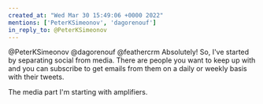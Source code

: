 ```yaml
---
created_at: "Wed Mar 30 15:49:06 +0000 2022"
mentions: ['PeterKSimeonov', 'dagorenouf']
in_reply_to: @PeterKSimeonov
---
```


@PeterKSimeonov @dagorenouf @feathercrm Absolutely! So, I've started by separating social from media. There are people you want to keep up with and you can subscribe to get emails from them on a daily or weekly basis with their tweets.

The media part I'm starting with amplifiers.